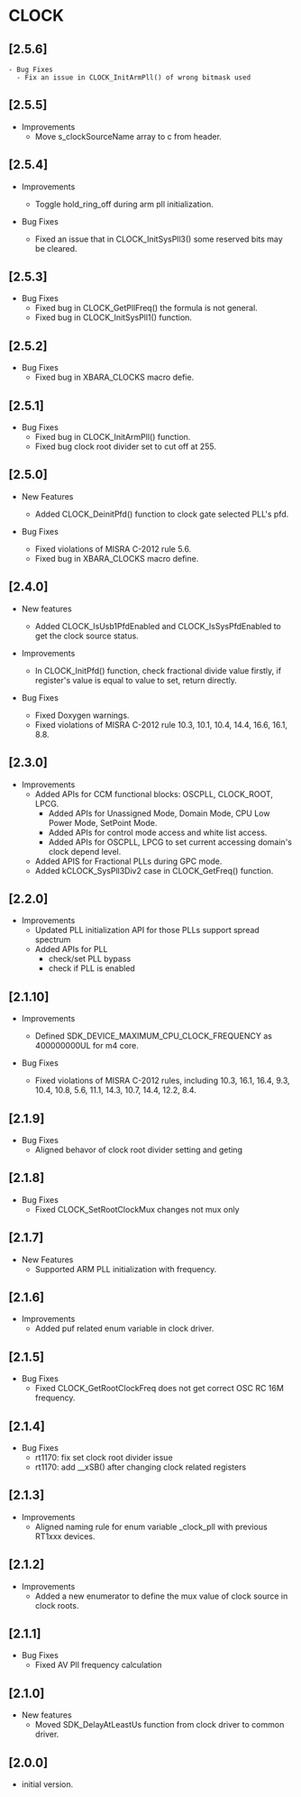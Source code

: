 # CLOCK

## [2.5.6]

```
- Bug Fixes
  - Fix an issue in CLOCK_InitArmPll() of wrong bitmask used
```

## [2.5.5]

- Improvements
  - Move s_clockSourceName array to c from header.

## [2.5.4]

- Improvements

  - Toggle hold_ring_off during arm pll initialization.

- Bug Fixes

  - Fixed an issue that in CLOCK_InitSysPll3() some reserved bits may be cleared.

## [2.5.3]

- Bug Fixes
  - Fixed bug in CLOCK_GetPllFreq() the formula is not general.
  - Fixed bug in CLOCK_InitSysPll1() function.

## [2.5.2]

- Bug Fixes
  - Fixed bug in XBARA_CLOCKS macro defie.

## [2.5.1]

- Bug Fixes
  - Fixed bug in CLOCK_InitArmPll() function.
  - Fixed bug clock root divider set to cut off at 255.

## [2.5.0]

- New Features

  - Added CLOCK_DeinitPfd() function to clock gate selected PLL's pfd.

- Bug Fixes

  - Fixed violations of MISRA C-2012 rule 5.6.
  - Fixed bug in XBARA_CLOCKS macro define.

## [2.4.0]

- New features

  - Added CLOCK_IsUsb1PfdEnabled and CLOCK_IsSysPfdEnabled to get the clock source status.

- Improvements

  - In CLOCK_InitPfd() function, check fractional divide value firstly,
    if register's value is equal to value to set, return directly.

- Bug Fixes

  - Fixed Doxygen warnings.
  - Fixed violations of MISRA C-2012 rule 10.3, 10.1, 10.4, 14.4, 16.6, 16.1, 8.8.

## [2.3.0]

- Improvements
  - Added APIs for CCM functional blocks: OSCPLL, CLOCK_ROOT, LPCG.
    - Added APIs for Unassigned Mode, Domain Mode, CPU Low Power Mode, SetPoint Mode.
    - Added APIs for control mode access and white list access.
    - Added APIs for OSCPLL, LPCG to set current accessing domain's clock depend level.
  - Added APIS for Fractional PLLs during GPC mode.
  - Added kCLOCK_SysPll3Div2 case in CLOCK_GetFreq() function.

## [2.2.0]

- Improvements
  - Updated PLL initialization API for those PLLs support spread spectrum
  - Added APIs for PLL
    - check/set PLL bypass
    - check if PLL is enabled

## [2.1.10]

- Improvements

  - Defined SDK_DEVICE_MAXIMUM_CPU_CLOCK_FREQUENCY as 400000000UL for m4 core.

- Bug Fixes

  - Fixed violations of MISRA C-2012 rules, including 10.3, 16.1, 16.4, 9.3,
    10.4, 10.8, 5.6, 11.1, 14.3, 10.7, 14.4, 12.2, 8.4.

## [2.1.9]

- Bug Fixes
  - Aligned behavor of clock root divider setting and geting

## [2.1.8]

- Bug Fixes
  - Fixed CLOCK_SetRootClockMux changes not mux only

## [2.1.7]

- New Features
  - Supported ARM PLL initialization with frequency.

## [2.1.6]

- Improvements
  - Added puf related enum variable in clock driver.

## [2.1.5]

- Bug Fixes
  - Fixed CLOCK_GetRootClockFreq does not get correct OSC RC 16M frequency.

## [2.1.4]

- Bug Fixes
  - rt1170: fix set clock root divider issue
  - rt1170: add __xSB() after changing clock related registers

## [2.1.3]

- Improvements
  - Aligned naming rule for enum variable _clock_pll with previous RT1xxx devices.

## [2.1.2]

- Improvements
  - Added a new enumerator to define the mux value of clock source in clock roots.

## [2.1.1]

- Bug Fixes
  - Fixed AV Pll frequency calculation

## [2.1.0]

- New features
  - Moved SDK_DelayAtLeastUs function from clock driver to common driver.

## [2.0.0]

- initial version.
